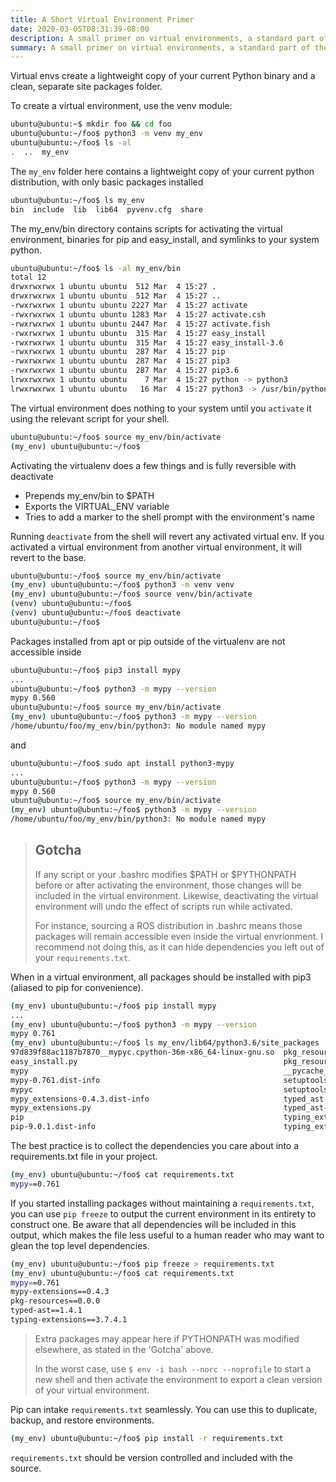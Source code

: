 ```yaml
---
title: A Short Virtual Environment Primer
date: 2020-03-05T08:31:39-08:00
description: A small primer on virtual environments, a standard part of the python development toolkit.
summary: A small primer on virtual environments, a standard part of the python development toolkit.
---
```


Virtual envs create a lightweight copy of your current Python binary and a clean, separate site packages folder.

To create a virtual environment, use the venv module:

```bash
ubuntu@ubuntu:~$ mkdir foo && cd foo
ubuntu@ubuntu:~/foo$ python3 -m venv my_env
ubuntu@ubuntu:~/foo$ ls -al
.  ..  my_env
```

The `my_env` folder here contains a lightweight copy of your current python distribution, with only basic packages installed

```bash
ubuntu@ubuntu:~/foo$ ls my_env
bin  include  lib  lib64  pyvenv.cfg  share
```

The my_env/bin directory contains scripts for activating the virtual environment, binaries for pip and easy_install, and symlinks to your system python.

```bash
ubuntu@ubuntu:~/foo$ ls -al my_env/bin
total 12
drwxrwxrwx 1 ubuntu ubuntu  512 Mar  4 15:27 .
drwxrwxrwx 1 ubuntu ubuntu  512 Mar  4 15:27 ..
-rwxrwxrwx 1 ubuntu ubuntu 2227 Mar  4 15:27 activate
-rwxrwxrwx 1 ubuntu ubuntu 1283 Mar  4 15:27 activate.csh
-rwxrwxrwx 1 ubuntu ubuntu 2447 Mar  4 15:27 activate.fish
-rwxrwxrwx 1 ubuntu ubuntu  315 Mar  4 15:27 easy_install
-rwxrwxrwx 1 ubuntu ubuntu  315 Mar  4 15:27 easy_install-3.6
-rwxrwxrwx 1 ubuntu ubuntu  287 Mar  4 15:27 pip
-rwxrwxrwx 1 ubuntu ubuntu  287 Mar  4 15:27 pip3
-rwxrwxrwx 1 ubuntu ubuntu  287 Mar  4 15:27 pip3.6
lrwxrwxrwx 1 ubuntu ubuntu    7 Mar  4 15:27 python -> python3
lrwxrwxrwx 1 ubuntu ubuntu   16 Mar  4 15:27 python3 -> /usr/bin/python3
```

The virtual environment does nothing to your system until you `activate` it using the relevant script for your shell.

```bash
ubuntu@ubuntu:~/foo$ source my_env/bin/activate
(my_env) ubuntu@ubuntu:~/foo$
```

Activating the virtualenv does a few things and is fully reversible with deactivate

- Prepends my_env/bin to $PATH
- Exports the VIRTUAL_ENV variable
- Tries to add a marker to the shell prompt with the environment's name

Running `deactivate` from the shell will revert any activated virtual env. If you activated a virtual environment from another virtual environment, it will revert to the base.

```bash
ubuntu@ubuntu:~/foo$ source my_env/bin/activate
(my_env) ubuntu@ubuntu:~/foo$ python3 -m venv venv
(my_env) ubuntu@ubuntu:~/foo$ source venv/bin/activate
(venv) ubuntu@ubuntu:~/foo$
(venv) ubuntu@ubuntu:~/foo$ deactivate
ubuntu@ubuntu:~/foo$
```

Packages installed from apt or pip outside of the virtualenv are not accessible inside

```bash
ubuntu@ubuntu:~/foo$ pip3 install mypy
...
ubuntu@ubuntu:~/foo$ python3 -m mypy --version
mypy 0.560
ubuntu@ubuntu:~/foo$ source my_env/bin/activate
(my_env) ubuntu@ubuntu:~/foo$ python3 -m mypy --version
/home/ubuntu/foo/my_env/bin/python3: No module named mypy
```

and

```bash
ubuntu@ubuntu:~/foo$ sudo apt install python3-mypy
...
ubuntu@ubuntu:~/foo$ python3 -m mypy --version
mypy 0.560
ubuntu@ubuntu:~/foo$ source my_env/bin/activate
(my_env) ubuntu@ubuntu:~/foo$ python3 -m mypy --version
/home/ubuntu/foo/my_env/bin/python3: No module named mypy
```

> ## Gotcha
>
> If any script or your .bashrc modifies $PATH or $PYTHONPATH before or after activating the environment, those changes will be included in the virtual environment. Likewise, deactivating the virtual environment will undo the effect of scripts run while activated.
>
> For instance, sourcing a ROS distribution in .bashrc means those packages will remain accessible even inside the virtual envrionment. I recommend not doing this, as it can hide dependencies you left out of your `requirements.txt`.

When in a virtual environment, all packages should be installed with pip3 (aliased to pip for convenience).

```bash
(my_env) ubuntu@ubuntu:~/foo$ pip install mypy
...
(my_env) ubuntu@ubuntu:~/foo$ python3 -m mypy --version
mypy 0.761
(my_env) ubuntu@ubuntu:~/foo$ ls my_env/lib64/python3.6/site_packages
97d839f88ac1187b7870__mypyc.cpython-36m-x86_64-linux-gnu.so  pkg_resources
easy_install.py                                              pkg_resources-0.0.0.dist-info
mypy                                                         __pycache__
mypy-0.761.dist-info                                         setuptools
mypyc                                                        setuptools-39.0.1.dist-info
mypy_extensions-0.4.3.dist-info                              typed_ast
mypy_extensions.py                                           typed_ast-1.4.1.dist-info
pip                                                          typing_extensions-3.7.4.1.dist-info
pip-9.0.1.dist-info                                          typing_extensions.py
```

The best practice is to collect the dependencies you care about into a requirements.txt file in your project.

```bash
(my_env) ubuntu@ubuntu:~/foo$ cat requirements.txt
mypy==0.761
```

If you started installing packages without maintaining a `requirements.txt`, you can use `pip freeze` to output the current environment in its entirety to construct one. Be aware that all dependencies will be included in this output, which makes the file less useful to a human reader who may want to glean the top level dependencies.

```bash
(my_env) ubuntu@ubuntu:~/foo$ pip freeze > requirements.txt
(my_env) ubuntu@ubuntu:~/foo$ cat requirements.txt
mypy==0.761
mypy-extensions==0.4.3
pkg-resources==0.0.0
typed-ast==1.4.1
typing-extensions==3.7.4.1
```

> Extra packages may appear here if PYTHONPATH was modified elsewhere, as stated in the 'Gotcha' above.
>
> In the worst case, use `$ env -i bash --norc --noprofile` to start a new shell and then activate the environment to export a clean version of your virtual environment.

Pip can intake `requirements.txt` seamlessly. You can use this to duplicate, backup, and restore environments.

```bash
(my_env) ubuntu@ubuntu:~/foo$ pip install -r requirements.txt
```

`requirements.txt` should be version controlled and included with the source.
